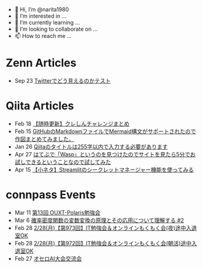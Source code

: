 - 👋 Hi, I’m @narita1980
- 👀 I’m interested in ...
- 🌱 I’m currently learning ...
- 💞️ I’m looking to collaborate on ...
- 📫 How to reach me ...

# Zenn Articles

<!-- profile updater begin: zenn -->
- Sep 23 [Twitterでどう見えるのかテスト](https://zenn.dev/narita1980/articles/cbb21f8d7f785752d6ac)
<!-- profile updater end: zenn -->

# Qiita Articles

<!-- profile updater begin: qiita -->
- Feb 18 [【随時更新】クレしんチャレンジまとめ](https://qiita.com/narita1980/items/03d9a24b7ac1fdf81b18)
- Feb 15 [GitHubのMarkdownファイルでMermaid構文がサポートされたので作図まとめてみました。](https://qiita.com/narita1980/items/2cc69fc1d481e4ee6b08)
- Jan 26 [Qiitaのタイトルは255字以内で入力する必要があります](https://qiita.com/narita1980/items/545e2dc92bd9385cbcb7)
- Apr 27 [はてぶで「Wasp」というのを見つけたのでサイトを見たら5分でお試しできるということなので試してみた](https://qiita.com/narita1980/items/4911d7b2f0b206ecf8a9)
- Apr 15 [【小ネタ】Streamlitのシークレットマネージャー機能を使ってみる](https://qiita.com/narita1980/items/bad3ea8ffa60f6891fbd)
<!-- profile updater end: qiita -->

# connpass Events

<!-- profile updater begin: connpass -->
- Mar 11 [第13回 OUXT-Polaris勉強会](https://ouxt-polaris.connpass.com/event/238115/)
- Mar 6 [確率密度関数の変数変換の原理とその応用について理解する #2](https://ml-for-experts.connpass.com/event/238682/)
- Feb 28 [2/28(月)【第973回】IT勉強会＆オンラインもくもく会(夜)途中入退室OK](https://no-genre-mokumoku.connpass.com/event/240266/)
- Feb 28 [2/28(月)【第972回】IT勉強会＆オンラインもくもく会(朝活)途中入退室OK](https://no-genre-mokumoku.connpass.com/event/240265/)
- Feb 27 [オセロAI大会交流会](https://connpass.com/event/237158/)
<!-- profile updater end: connpass -->

<!---
narita1980/narita1980 is a ✨ special ✨ repository because its `README.md` (this file) appears on your GitHub profile.
You can click the Preview link to take a look at your changes.
--->
